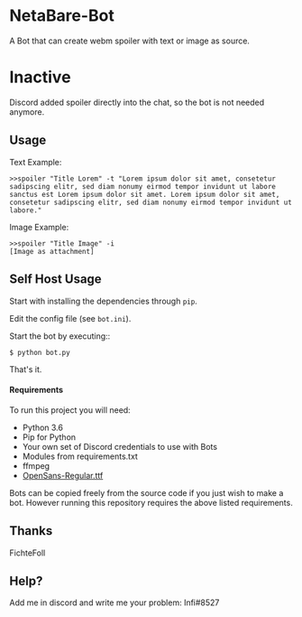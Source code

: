 # NetaBare-Bot
A Bot that can create webm spoiler with text or image as source.

# Inactive
Discord added spoiler directly into the chat, so the bot is not needed anymore.

## Usage
Text Example:
```
>>spoiler "Title Lorem" -t "Lorem ipsum dolor sit amet, consetetur sadipscing elitr, sed diam nonumy eirmod tempor invidunt ut labore sanctus est Lorem ipsum dolor sit amet. Lorem ipsum dolor sit amet, consetetur sadipscing elitr, sed diam nonumy eirmod tempor invidunt ut labore."
```

Image Example:
```
>>spoiler "Title Image" -i
[Image as attachment]
```

## Self Host Usage

Start with installing the dependencies through ``pip``.

Edit the config file (see ``bot.ini``).

Start the bot by executing::

    $ python bot.py

That's it.

#### Requirements

To run this project you will need:

* Python 3.6
* Pip for Python
* Your own set of Discord credentials to use with Bots
* Modules from requirements.txt
* ffmpeg
* [OpenSans-Regular.ttf](https://github.com/google/fonts/blob/master/apache/opensans/OpenSans-Regular.ttf)

Bots can be copied freely from the source code if you just wish to make a bot.
However running this repository requires the above listed requirements.

## Thanks
FichteFoll

## Help?

Add me in discord and write me your problem:
Infi#8527
